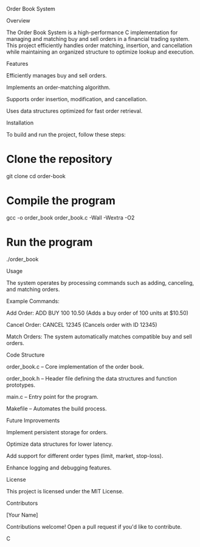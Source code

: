 Order Book System

Overview

The Order Book System is a high-performance C implementation for managing and matching buy and sell orders in a financial trading system. This project efficiently handles order matching, insertion, and cancellation while maintaining an organized structure to optimize lookup and execution.

Features

Efficiently manages buy and sell orders.

Implements an order-matching algorithm.

Supports order insertion, modification, and cancellation.

Uses data structures optimized for fast order retrieval.

Installation

To build and run the project, follow these steps:

# Clone the repository
git clone <repository-url>
cd order-book

# Compile the program
gcc -o order_book order_book.c -Wall -Wextra -O2

# Run the program
./order_book

Usage

The system operates by processing commands such as adding, canceling, and matching orders.

Example Commands:

Add Order: ADD BUY 100 10.50  (Adds a buy order of 100 units at $10.50)

Cancel Order: CANCEL 12345 (Cancels order with ID 12345)

Match Orders: The system automatically matches compatible buy and sell orders.

Code Structure

order_book.c – Core implementation of the order book.

order_book.h – Header file defining the data structures and function prototypes.

main.c – Entry point for the program.

Makefile – Automates the build process.

Future Improvements

Implement persistent storage for orders.

Optimize data structures for lower latency.

Add support for different order types (limit, market, stop-loss).

Enhance logging and debugging features.

License

This project is licensed under the MIT License.

Contributors

[Your Name]

Contributions welcome! Open a pull request if you'd like to contribute.

C

